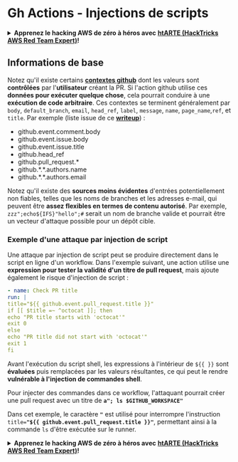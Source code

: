 # Gh Actions - Injections de scripts

<details>

<summary><strong>Apprenez le hacking AWS de zéro à héros avec</strong> <a href="https://training.hacktricks.xyz/courses/arte"><strong>htARTE (HackTricks AWS Red Team Expert)</strong></a><strong>!</strong></summary>

Autres moyens de soutenir HackTricks :

* Si vous souhaitez voir votre **entreprise annoncée dans HackTricks** ou **télécharger HackTricks en PDF**, consultez les [**PLANS D'ABONNEMENT**](https://github.com/sponsors/carlospolop)!
* Obtenez le [**merchandising officiel PEASS & HackTricks**](https://peass.creator-spring.com)
* Découvrez [**La Famille PEASS**](https://opensea.io/collection/the-peass-family), notre collection d'[**NFTs**](https://opensea.io/collection/the-peass-family) exclusifs
* **Rejoignez le** 💬 [**groupe Discord**](https://discord.gg/hRep4RUj7f) ou le [**groupe telegram**](https://t.me/peass) ou **suivez** moi sur **Twitter** 🐦 [**@carlospolopm**](https://twitter.com/carlospolopm)**.**
* **Partagez vos astuces de hacking en soumettant des PR aux dépôts github** [**HackTricks**](https://github.com/carlospolop/hacktricks) et [**HackTricks Cloud**](https://github.com/carlospolop/hacktricks-cloud).

</details>

## Informations de base

Notez qu'il existe certains [**contextes github**](https://docs.github.com/en/actions/reference/context-and-expression-syntax-for-github-actions#github-context) dont les valeurs sont **contrôlées** par l'**utilisateur** créant la PR. Si l'action github utilise ces **données pour exécuter quelque chose**, cela pourrait conduire à une **exécution de code arbitraire**. Ces contextes se terminent généralement par `body`, `default_branch`, `email`, `head_ref`, `label`, `message`, `name`, `page_name`,`ref`, et `title`. Par exemple (liste issue de ce [**writeup**](https://medium.com/tinder/exploiting-github-actions-on-open-source-projects-5d93936d189f)) :

* github.event.comment.body
* github.event.issue.body
* github.event.issue.title
* github.head\_ref
* github.pull\_request.\*
* github.\*.\*.authors.name
* github.\*.\*.authors.email

Notez qu'il existe des **sources moins évidentes** d'entrées potentiellement non fiables, telles que les noms de branches et les adresses e-mail, qui peuvent être **assez flexibles en termes de contenu autorisé**. Par exemple, `zzz";echo${IFS}"hello";#` serait un nom de branche valide et pourrait être un vecteur d'attaque possible pour un dépôt cible.

### Exemple d'une attaque par injection de script <a href="#example-of-a-script-injection-attack" id="example-of-a-script-injection-attack"></a>

Une attaque par injection de script peut se produire directement dans le script en ligne d'un workflow. Dans l'exemple suivant, une action utilise une **expression pour tester la validité d'un titre de pull request**, mais ajoute également le risque d'injection de script :
```yaml
- name: Check PR title
run: |
title="${{ github.event.pull_request.title }}"
if [[ $title =~ ^octocat ]]; then
echo "PR title starts with 'octocat'"
exit 0
else
echo "PR title did not start with 'octocat'"
exit 1
fi
```
Avant l'exécution du script shell, les expressions à l'intérieur de `${{ }}` sont **évaluées** puis remplacées par les valeurs résultantes, ce qui peut le rendre **vulnérable à l'injection de commandes shell**.

Pour injecter des commandes dans ce workflow, l'attaquant pourrait créer une pull request avec un titre de **`a"; ls $GITHUB_WORKSPACE"`**

Dans cet exemple, le caractère **`"`** est utilisé pour interrompre l'instruction `title=`**`"${{ github.event.pull_request.title }}"`**, permettant ainsi à la commande `ls` d'être exécutée sur le runner.

<details>

<summary><strong>Apprenez le hacking AWS de zéro à héros avec</strong> <a href="https://training.hacktricks.xyz/courses/arte"><strong>htARTE (HackTricks AWS Red Team Expert)</strong></a><strong>!</strong></summary>

Autres moyens de soutenir HackTricks :

* Si vous souhaitez voir votre **entreprise annoncée dans HackTricks** ou **télécharger HackTricks en PDF**, consultez les [**PLANS D'ABONNEMENT**](https://github.com/sponsors/carlospolop)!
* Obtenez le [**merchandising officiel PEASS & HackTricks**](https://peass.creator-spring.com)
* Découvrez [**La Famille PEASS**](https://opensea.io/collection/the-peass-family), notre collection d'[**NFTs**](https://opensea.io/collection/the-peass-family) exclusifs
* **Rejoignez le** 💬 [**groupe Discord**](https://discord.gg/hRep4RUj7f) ou le [**groupe telegram**](https://t.me/peass) ou **suivez**-moi sur **Twitter** 🐦 [**@carlospolopm**](https://twitter.com/carlospolopm)**.**
* **Partagez vos astuces de hacking en soumettant des PR aux dépôts github** [**HackTricks**](https://github.com/carlospolop/hacktricks) et [**HackTricks Cloud**](https://github.com/carlospolop/hacktricks-cloud).

</details>
